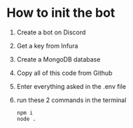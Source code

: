# How to init the bot

1. Create a bot on Discord

2. Get a key from Infura

3. Create a MongoDB database

4. Copy all of this code from Github

5. Enter everything asked in the .env file

6. run these 2 commands in the terminal

    ```terminal
    npm i
    node .
    ```
